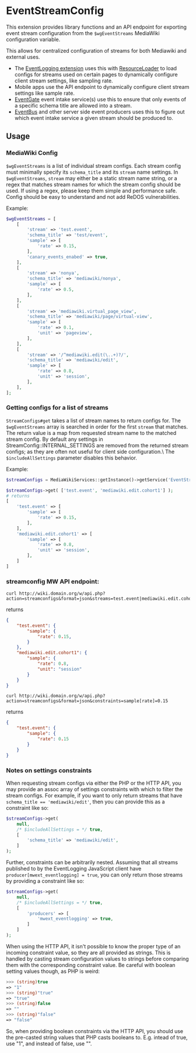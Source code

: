 # EventStreamConfig

This extension provides library functions and an API endpoint for exporting event stream configuration from the `$wgEventStreams` MediaWiki configuration variable.

This allows for centralized configuration of streams for both Mediawiki and external uses.

- The [EventLogging extension](T223931) uses this with [ResourceLoader](https://www.mediawiki.org/wiki/ResourceLoader) to load configs for streams used on certain pages to dynamically configure client stream settings, like sampling rate.
- Mobile apps use the API endpoint to dynamically configure client stream settings like sample rate.
- [EventGate](https://wikitech.wikimedia.org/wiki/Event_Platform/EventGate) event intake service(s) use this to ensure that only events of a specific schema title are allowed into a stream.
- [EventBus](https://www.mediawiki.org/wiki/Extension:EventBus) and other server side event producers uses this to figure out which event intake service a given stream should be produced to.

## Usage

### MediaWiki Config

`$wgEventStreams` is a list of individual stream configs. Each stream config must minimally specify its `schema_title` and its `stream` name settings. In `$wgEventStreams`, `stream` may either be a static stream name string, or a regex that matches stream names for which the stream config should be used. If using a regex, please keep them simple and performance safe. Config should be easy to understand and not add ReDOS vulnerabilities.

Example:

```php
$wgEventStreams = [
    [
        'stream' => 'test.event',
        'schema_title' => 'test/event',
        'sample' => [
            'rate' => 0.15,
        ],
        'canary_events_enabed' => true,
    ],
    [
        'stream' => 'nonya',
        'schema_title' => 'mediawiki/nonya',
        'sample' => [
            'rate' => 0.5,
        ],
    ],
    [
        'stream' => 'mediawiki.virtual_page_view',
        'schema_title' => 'mediawiki/page/virtual-view',
        'sample' => [
            'rate' => 0.1,
            'unit' => 'pageview',
        ],
    ],
    [
        'stream' => '/^mediawiki.edit(\..+)?/',
        'schema_title' => 'mediawiki/edit',
        'sample' => [
            'rate' => 0.8,
            'unit' => 'session',
        ],
    ],
];
```

### Getting configs for a list of streams

`StreamConfigs#get` takes a list of stream names to return configs for. The `$wgEventStreams` array is searched in order for the first `stream` that matches. The return value is a map from requested stream name to the matched stream config. By default any settings in StreamConfig::INTERNAL_SETTINGS are removed from the returned stream configs; as they are often not useful for client side configuration.\ The `$includeAllSettings` parameter disables this behavior.

Example:

```php
$streamConfigs = MediaWikiServices::getInstance()->getService('EventStreamConfig.StreamConfigs');

$streamConfigs->get( ['test.event', 'mediawiki.edit.cohort1'] );
# returns
[
    'test.event' => [
        'sample' => [
            'rate' => 0.15,
        ],
    ],
    'mediawiki.edit.cohort1' => [
        'sample' => [
            'rate' => 0.8,
            'unit' => 'session',
        ],
    ]
]
```

### streamconfig MW API endpoint:

```
curl http://wiki.domain.org/w/api.php?action=streamconfigs&format=json&streams=test.event|mediawiki.edit.cohort1
```

returns

```json
{
    "test.event": {
        "sample": {
            "rate": 0.15,
        }
    },
    "mediawiki.edit.cohort1": {
        "sample": {
            "rate": 0.8,
            "unit": "session"
        }
    }
}
```

```
curl http://wiki.domain.org/w/api.php?action=streamconfigs&format=json&constraints=sample[rate]=0.15
```

returns

```json
{
    "test.event": {
        "sample": {
            "rate": 0.15
        }
    }
}
```


### Notes on settings constraints

When requesting stream configs via either the PHP or the HTTP API, you may provide an assoc array
of settings constraints with which to filter the stream configs. For example, if you want to only return
streams that have `schema_title == 'mediawiki/edit'`, then you can provide this as a constraint like so:

```php
$streamConfigs->get(
    null,
    /* $includeAllSettings = */ true,
    [
        'schema_title' => 'mediawiki/edit',
    ]
);
```

Further, constraints can be arbitrarily nested. Assuming that all streams published to by the
EventLogging JavaScript client have `producer[mwext_eventlogging] = true`, you can only return those
streams by providing a constraint like so:

```php
$streamConfigs->get(
    null,
    /* $includeAllSettings = */ true,
    [
        'producers' => [
            'mwext_eventlogging' => true,
        ]
    ]
);
```

When using the HTTP API, it isn't possible to know the proper type of an incoming constraint value, so
they are all provided as strings.  This is handled by casting stream configuration values to strings
before comparing them with the corresponding constraint value.  Be careful with boolean setting values
though, as PHP is weird:

```php
>>> (string)true
=> "1"
>>> (string)"true"
=> "true"
>>> (string)false
=> ""
>>> (string)"false"
=> "false"
```

So, when providing boolean constraints via the HTTP API, you should use the pre-casted string values
that PHP casts booleans to.  E.g. intead of true, use "1", and instead of false, use "".

